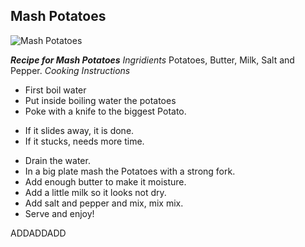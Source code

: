 ## Mash Potatoes

![Mash Potatoes](https://static01.nyt.com/images/2021/11/03/dining/JM-Mashed-Potatoes/JM-Mashed-Potatoes-threeByTwoMediumAt2X.jpg)

**_Recipe for Mash Potatoes_**
_Ingridients_
Potatoes, Butter, Milk, Salt and Pepper.
_Cooking Instructions_
* First boil water
* Put inside boiling water the potatoes
* Poke with a knife to the biggest Potato.
 - If it slides away, it is done.
 - If it stucks, needs more time.
* Drain the water.
* In a big plate mash the Potatoes with a strong fork.
* Add enough butter to make it moisture.
* Add a little milk so it looks not dry.
* Add salt and pepper and mix, mix mix.
* Serve and enjoy! 

ADDADDADD

